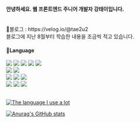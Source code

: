 
#### 안녕하세요. 웹 프론트엔드 주니어 개발자 강태이입니다.

<br />
💚블로그 : https://velog.io/@tae2u2
<br />
블로그에 지난 8월부터 학습한 내용을 조금씩 적고 있습니다.
<br />


#### 💛Language

<div>
<img src="https://img.shields.io/badge/Html5-E34F26?style=for-the-badge&logo=html5&logoColor=white"/>
<img src="https://img.shields.io/badge/Css3-1572B6?style=for-the-badge&logo=css3&logoColor=white"/>
<img src="https://img.shields.io/badge/Javascript-F7DF1E?style=for-the-badge&logo=javascript&logoColor=black"/>
<img src="https://img.shields.io/badge/Typescript-3178C6?style=for-the-badge&logo=typescript&logoColor=white"/>
<img src="https://img.shields.io/badge/Sass-CC6699?style=for-the-badge&logo=sass&logoColor=white"/>
<br />
<img src="https://img.shields.io/badge/JAVA-CC0000?style=for-the-badge&logo=java&logoColor=white"/>
<img src="https://img.shields.io/badge/NodeJS-339933?style=for-the-badge&logo=nodejs&logoColor=white"/>
</div>


<div>
<img src="https://img.shields.io/badge/React-61DAFB?style=for-the-badge&logo=react&logoColor=white"/>
<img src="https://img.shields.io/badge/express-000000?style=for-the-badge&logo=express&logoColor=white"/>
<img src="https://img.shields.io/badge/axios-5A29E4?style=for-the-badge&logo=axios&logoColor=white"/>
</div>


<div>
<img src="https://img.shields.io/badge/Oracle-F80000?style=for-the-badge&logo=oracle&logoColor=white"/>
<img src="https://img.shields.io/badge/MySQL-4479A1?style=for-the-badge&logo=mysql&logoColor=white"/>
<img src="https://img.shields.io/badge/Firebase-FFCA28?style=for-the-badge&logo=firebase&logoColor=white"/>

</div>

<br />


[![The language I use a lot](https://github-readme-stats.vercel.app/api/top-langs/?username=Tae2u2&layout=compact&theme=tokyonight)](https://github.com/Taeu2/github-readme-stats)

[![Anurag's GitHub stats](https://github-readme-stats.vercel.app/api?username=Tae2u2&show_icons=true&theme=tokyonight)](https://github.com/Tae2u2/github-readme-stats)

